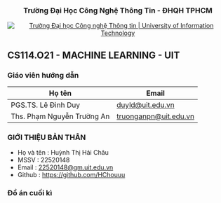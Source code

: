 <h3 align="center" font-size= 14px;><b>Trường Đại Học Công Nghệ Thông Tin - ĐHQH TPHCM</b></h3>
<p align="center">
  <a href="https://www.uit.edu.vn/" title="Trường Đại học Công nghệ Thông tin" style="border: 5;">
    <img src="https://i.imgur.com/WmMnSRt.png" alt="Trường Đại học Công nghệ Thông tin | University of Information Technology">
  </a>
</p>

## **CS114.O21 - MACHINE LEARNING - UIT**

### Giáo viên hướng dẫn

Họ tên | Email
--- | --- 
PGS.TS. Lê Đình Duy | duyld@uit.edu.vn
Ths. Phạm Nguyễn Trường An | truonganpn@uit.edu.vn

### GIỚI THIỆU BẢN THÂN
- Họ và tên : Huỳnh Thị Hải Châu
- MSSV : 22520148
- Email : 22520148@gm.uit.edu.vn
- Github : https://github.com/HChouuu

### Đồ án cuối kì
